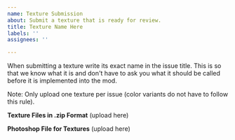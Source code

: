 ```yaml
---
name: Texture Submission
about: Submit a texture that is ready for review.
title: Texture Name Here
labels: ''
assignees: ''

---
```


When submitting a texture write its exact name in the issue title. This is so that we know what it is and don't have to ask you what it should be called before it is implemented into the mod.

Note: Only upload one texture per issue (color variants do not have to follow this rule).

**Texture Files in .zip Format**
(upload here)

**Photoshop File for Textures**
(upload here)
